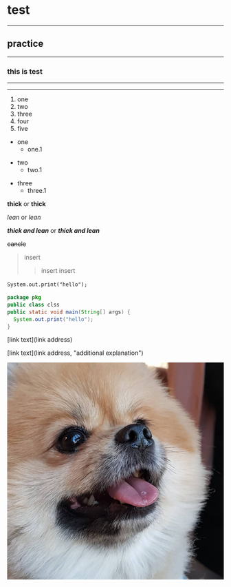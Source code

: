 # test
---
## practice
- - -
### this is test
***
* * *
1. one
4. two
3. three
5. four
2. five

+ one
  + one.1
- two
  * two.1
* three
  - three.1

**thick** or __thick__

*lean* or _lean_

***thick and lean*** or ___thick and lean___

~~cancle~~

> insert
>> insert insert

`System.out.print("hello");`

```java
package pkg
public class clss
public static void main(String[] args) {
  System.out.print("hello");
}
```

<link address>

[link text](link address)

[link text](link address, "additional explanation")

![images text](https://github.com/shinMyeong2/test/blob/main/%EC%97%B0%ED%83%84%EC%9D%B4%EB%AC%BC%EB%B0%A9%EC%9A%B8.JPG?raw=true)
